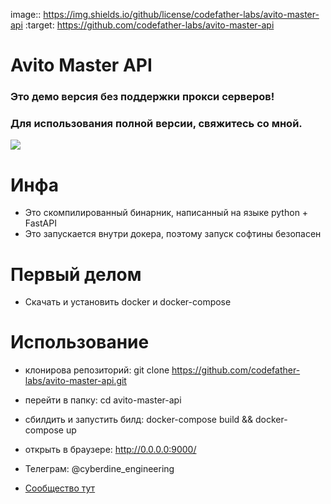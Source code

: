 image:: https://img.shields.io/github/license/codefather-labs/avito-master-api
   :target: https://github.com/codefather-labs/avito-master-api

# Avito Master API

### Это демо версия без поддержки прокси серверов! 
### Для использования полной версии, свяжитесь со мной.

![](https://assets.entrepreneur.com/content/3x2/2000/20180703190744-rollsafe-meme.jpeg?format=jpg&width=400&crop=3:2)

# Инфа

* Это скомпилированный бинарник, написанный на языке python + FastAPI
* Это запускается внутри докера, поэтому запуск софтины безопасен

# Первый делом

* Скачать и установить docker и docker-compose

# Использование

* клонирова репозиторий: git clone https://github.com/codefather-labs/avito-master-api.git
* перейти в папку: cd avito-master-api
* сбилдить и запустить билд: docker-compose build && docker-compose up
* открыть в браузере: http://0.0.0.0:9000/


* Телеграм: @cyberdine_engineering 

* [Сообщество тут](https://t.me/avito_master_developers)
